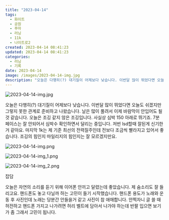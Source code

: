 ```yaml
---
title: "2023-04-14"
tags:
  - 화이트
  - 공원
  - 푸마
  - 러닝
  - 11k
  - 나이트로2
created: 2023-04-14 08:41:23
updated: 2023-04-14 08:41:23
categories:
  - 러닝
  - 기록
date: 2023-04-14
image: /images/2023-04-14-img.jpg
description: "오늘은 다행히(?) 대기질이 어제보다 낮습니다. 이번달 많이 뛰었다면 오늘도 쉬겠지만 그렇지 못한 관계로 준비하고 나왔습니다. 날은 많이 풀려서 이제 바람막이 안입어도 될 것 같습니다. 오늘은 조깅 같지 않은 조깅입니다. 사실상 심박 150 아래로 뛰기죠. 7분 페이스는 잘 안되어서 심"
---
```


![2023-04-14-img.jpg](/images/2023-04-14-img.jpg)
 
 

오늘은 다행히(?) 대기질이 어제보다 낮습니다. 이번달 많이 뛰었다면 오늘도 쉬겠지만 그렇지 못한 관계로 준비하고 나왔습니다. 
날은 많이 풀려서 이제 바람막이 안입어도 될 것 같습니다.
오늘은 조깅 같지 않은 조깅입니다. 사실상 심박 150 아래로 뛰기죠. 7분 페이스는 잘 안되어서 심박수 확인하면서 달리는 중입니다. 저번 lsd할때 잘된게 신기한거 같아요.
마지막 1k는 제 기준 최선의 전력질주인데 전보다 조금씩 빨라지고 있어서 좋습니다. 조깅의 힘인지 마일리지의 힘인지는 잘 모르겠지만요.

 
 ![2023-04-14-img.png](/images/2023-04-14-img.png)
 
 

 
 ![2023-04-14-img_1.png](/images/2023-04-14-img_1.png)
 
 

 
 ![2023-04-14-img_2.png](/images/2023-04-14-img_2.png)
 
 

잡담

오늘은 자연의 소리를 듣기 위해 이어폰 안끼고 달렸는데 좋았습니다. 제 숨소리도 잘 들리고요.
핸드폰도 놓고 다닐까 하는 고민이 들기 시작했습니다. 핸드폰 용도가 노래와 운동 후 사진인데 노래는 당분간 안들을거 같고 사진이 참 애매합니다. 안찍자니 글 쓸 때 허전하고 핸드폰 가지고 나가려면 허리 벨트에 담아서 나가야 하는데 반팔 입으면 보기가 좀 그래서 고민이 됩니다.
